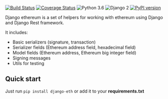 [![Build Status](https://travis-ci.org/gnosis/django-eth.svg?branch=master)](https://travis-ci.org/gnosis/django-eth)
[![Coverage Status](https://coveralls.io/repos/github/gnosis/django-eth/badge.svg?branch=master)](https://coveralls.io/github/gnosis/django-eth?branch=master)
![Python 3.6](https://img.shields.io/badge/Python-3.6-blue.svg)
![Django 2](https://img.shields.io/badge/Django-2-blue.svg)
[![PyPI version](https://badge.fury.io/py/django-eth.svg)](https://badge.fury.io/py/django-eth)


Django ethereum is a set of helpers for working with
ethereum using Django and Django Rest framework.

It includes:

- Basic serializers (signature, transaction)
- Serializer fields (Ethereum address field, hexadecimal field)
- Model fields (Ethereum address, Ethereum big integer field)
- Signing messages
- Utils for testing

Quick start
-----------

Just run `pip install django-eth` or add it to your **requirements.txt**
